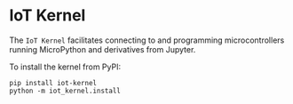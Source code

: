 # IoT Kernel

The `IoT Kernel` facilitates connecting to and programming microcontrollers running MicroPython and derivatives from Jupyter.

To install the kernel from PyPI:

```
pip install iot-kernel
python -m iot_kernel.install
```
